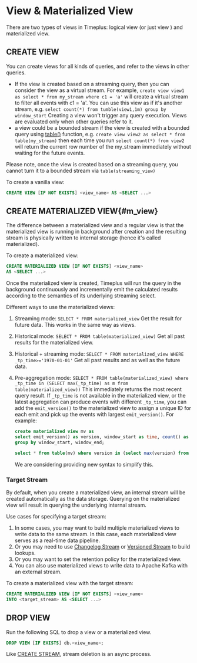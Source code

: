 # View & Materialized View

There are two types of views in Timeplus: logical view (or just view ) and materialized view.

## CREATE VIEW

You can create views for all kinds of queries, and refer to the views in other queries.

- If the view is created based on a streaming query, then you can consider the view as a virtual stream. For example, `create view view1 as select * from my_stream where c1 = 'a'` will create a virtual stream to filter all events with c1 = 'a'. You can use this view as if it's another stream, e.g. `select count(*) from tumble(view1,1m) group by window_start` Creating a view won't trigger any query execution. Views are evaluated only when other queries refer to it.
- a view could be a bounded stream if the view is created with a bounded query using [table()](functions_for_streaming#table) function, e.g. `create view view2 as select * from table(my_stream)` then each time you run `select count(*) from view2` will return the current row number of the my_stream immediately without waiting for the future events.

Please note, once the view is created based on a streaming query, you cannot turn it to a bounded stream via `table(streaming_view)`

To create a vanilla view:

```sql
CREATE VIEW [IF NOT EXISTS] <view_name> AS <SELECT ...>
```

## CREATE MATERIALIZED VIEW{#m_view}

The difference between a materialized view and a regular view is that the materialized view is running in background after creation and the resulting stream is physically written to internal storage (hence it's called materialized).

To create a materialized view:

```sql
CREATE MATERIALIZED VIEW [IF NOT EXISTS] <view_name>
AS <SELECT ...>
```

Once the materialized view is created, Timeplus will run the query in the background continuously and incrementally emit the calculated results according to the semantics of its underlying streaming select.

Different ways to use the materialized views:

1. Streaming mode: `SELECT * FROM materialized_view` Get the result for future data. This works in the same way as views.
2. Historical mode: `SELECT * FROM table(materialized_view)` Get all past results for the materialized view.
3. Historical + streaming mode: `SELECT * FROM materialized_view WHERE _tp_time>='1970-01-01'` Get all past results and as well as the future data.
4. Pre-aggregation mode: `SELECT * FROM table(materialized_view) where _tp_time in (SELECT max(_tp_time) as m from table(materialized_view))` This immediately returns the most recent query result. If `_tp_time` is not available in the materialized view, or the latest aggregation can produce events with different `_tp_time`, you can add the `emit_version()` to the materialized view to assign a unique ID for each emit and pick up the events with largest `emit_version()`. For example:

   ```sql
   create materialized view mv as
   select emit_version() as version, window_start as time, count() as n, max(speed_kmh) as h from tumble(car_live_data,10s)
   group by window_start, window_end;

   select * from table(mv) where version in (select max(version) from table(mv));
   ```

   We are considering providing new syntax to simplify this.

### Target Stream

By default, when you create a materialized view, an internal stream will be created automatically as the data storage. Querying on the materialized view will result in querying the underlying internal stream.

Use cases for specifying a target stream:

1. In some cases, you may want to build multiple materialized views to write data to the same stream. In this case, each materialized view serves as a real-time data pipeline.
2. Or you may need to use [Changelog Stream](proton-create-stream#changelog-stream) or [Versioned Stream](proton-create-stream#versioned-stream) to build lookups.
3. Or you may want to set the retention policy for the materialized view.
4. You can also use materialized views to write data to Apache Kafka with an external stream.

To create a materialized view with the target stream:

```sql
CREATE MATERIALIZED VIEW [IF NOT EXISTS] <view_name>
INTO <target_stream> AS <SELECT ...>
```

## DROP VIEW

Run the following SQL to drop a view or a materialized view.

```sql
DROP VIEW [IF EXISTS] db.<view_name>;
```

Like [CREATE STREAM](proton-create-stream), stream deletion is an async process.
